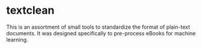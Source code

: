 # textclean

This is an assortment of small tools to standardize the format of plain-text documents. It was designed specifically to pre-process eBooks for machine learning.
